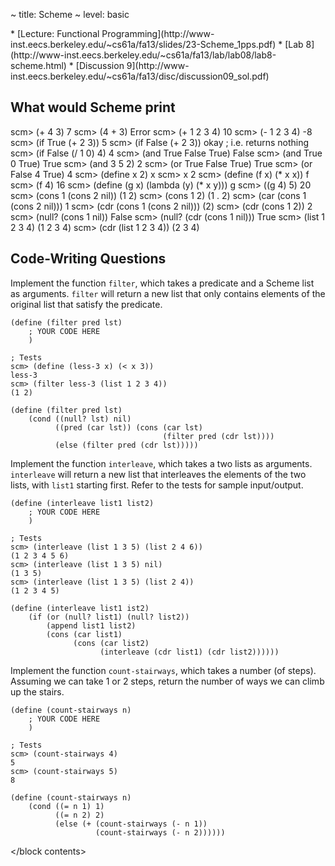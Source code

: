~ title: Scheme
~ level: basic

<block references>
* [Lecture: Functional Programming](http://www-inst.eecs.berkeley.edu/~cs61a/fa13/slides/23-Scheme_1pps.pdf)
* [Lab 8](http://www-inst.eecs.berkeley.edu/~cs61a/fa13/lab/lab08/lab8-scheme.html)
* [Discussion 9](http://www-inst.eecs.berkeley.edu/~cs61a/fa13/disc/discussion09_sol.pdf)
</block references>

<block notes>
</block notes>

<block contents>

What would Scheme print
-----------------------

<question>

<prompt>
    scm> (+ 4 3)
    7
    scm> (4 + 3)
    Error
    scm> (+ 1 2 3 4)
    10
    scm> (- 1 2 3 4)
    -8
</prompt>

<question>

<prompt>
    scm> (if True (+ 2 3))
    5
    scm> (if False (+ 2 3))
    okay   ; i.e. returns nothing
    scm> (if False (/ 1 0) 4)
    4
    scm> (and True False True)
    False
    scm> (and True 0 True)
    True
    scm> (and 3 5 2)
    2
    scm> (or True False True)
    True
    scm> (or False 4 True)
    4
</prompt>

<question>

<prompt>
    scm> (define x 2)
    x
    scm> x
    2
    scm> (define (f x) (* x x))
    f
    scm> (f 4)
    16
    scm> (define (g x) (lambda (y) (* x y)))
    g
    scm> ((g 4) 5)
    20
</prompt>

<question>

<prompt>
    scm> (cons 1 (cons 2 nil))
    (1 2)
    scm> (cons 1 2)
    (1 . 2)
    scm> (car (cons 1 (cons 2 nil)))
    1
    scm> (cdr (cons 1 (cons 2 nil)))
    (2)
    scm> (cdr (cons 1 2))
    2
    scm> (null? (cons 1 nil))
    False
    scm> (null? (cdr (cons 1 nil)))
    True
    scm> (list 1 2 3 4)
    (1 2 3 4)
    scm> (cdr (list 1 2 3 4))
    (2 3 4)
</prompt>

Code-Writing Questions
----------------------

<question>

Implement the function `filter`, which takes a predicate and a Scheme
list as arguments.  `filter` will return a new list that only contains
elements of the original list that satisfy the predicate.

    (define (filter pred lst)
        ; YOUR CODE HERE
        )

    ; Tests
    scm> (define (less-3 x) (< x 3))
    less-3
    scm> (filter less-3 (list 1 2 3 4))
    (1 2)

<solution>

    (define (filter pred lst)
        (cond ((null? lst) nil)
              ((pred (car lst)) (cons (car lst)
                                      (filter pred (cdr lst))))
              (else (filter pred (cdr lst)))))

</solution>

<question>

Implement the function `interleave`, which takes a two lists as
arguments.  `interleave` will return a new list that interleaves the
elements of the two lists, with `list1` starting first. Refer to the
tests for sample input/output.

    (define (interleave list1 list2)
        ; YOUR CODE HERE
        )

    ; Tests
    scm> (interleave (list 1 3 5) (list 2 4 6))
    (1 2 3 4 5 6)
    scm> (interleave (list 1 3 5) nil)
    (1 3 5)
    scm> (interleave (list 1 3 5) (list 2 4))
    (1 2 3 4 5)

<solution>

    (define (interleave list1 ist2)
        (if (or (null? list1) (null? list2))
            (append list1 list2)
            (cons (car list1)
                  (cons (car list2)
                        (interleave (cdr list1) (cdr list2))))))

</solution>

<question>

Implement the function `count-stairways`, which takes a number (of
steps).  Assuming we can take 1 or 2 steps, return the number of ways
we can climb up the stairs.

    (define (count-stairways n)
        ; YOUR CODE HERE
        )

    ; Tests
    scm> (count-stairways 4)
    5
    scm> (count-stairways 5)
    8

<solution>

    (define (count-stairways n)
        (cond ((= n 1) 1)
              ((= n 2) 2)
              (else (+ (count-stairways (- n 1))
                       (count-stairways (- n 2))))))

</solution>

</block contents>
